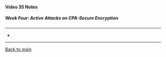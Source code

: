 #### Video 35 Notes

##### Week Four: Active Attacks on CPA-Secure Encryption
---
- 

---

[Back to main](https://github.com/rot0xd/Coursera/blob/master/Cryptography/I/README.md)

